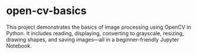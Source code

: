 # open-cv-basics
This project demonstrates the basics of image processing using OpenCV in Python. It includes reading, displaying, converting to grayscale, resizing, drawing shapes, and saving images—all in a beginner-friendly Jupyter Notebook.
